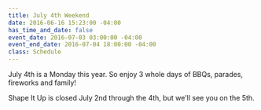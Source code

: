 ```yaml
---
title: July 4th Weekend
date: 2016-06-16 15:23:00 -04:00
has_time_and_date: false
event_date: 2016-07-03 03:00:00 -04:00
event_end_date: 2016-07-04 18:00:00 -04:00
class: Schedule
---
```


July 4th is a Monday this year. So enjoy 3 whole days of BBQs, parades, fireworks and family!

Shape It Up is closed July 2nd through the 4th, but we'll see you on the 5th.